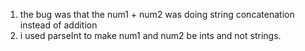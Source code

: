 1. the bug was that the num1 + num2 was doing string concatenation instead of addition
2. i used parseInt to make num1 and num2 be ints and not strings.
